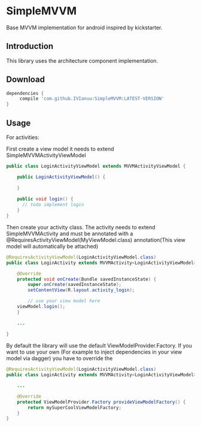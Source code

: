 # SimpleMVVM
Base MVVM implementation for android inspired by kickstarter.

## Introduction
This library uses the architecture component implementation.

## Download
```groovy
dependencies {
	 compile 'com.github.IVIanuu:SimpleMVVM:LATEST-VERSION'
}
```
## Usage

For activities:

First create a view model it needs to extend SimpleMVVMActivityViewModel
```java
public class LoginActivityViewModel extends MVVMActivityViewModel {

    public LoginActivityViewModel() {
       
    }
    
    public void login() {
      // todo implement login
    }
}
```

Then create your activity class. The activity needs to extend SimpleMVVMActivity<MyViewModel>
and must be annotated with a @RequiresActivityViewModel(MyViewModel.class) annotation(This view model will automatically be attached)

```java
@RequiresActivityViewModel(LoginActivityViewModel.class)
public class LoginActivity extends MVVMActivity<LoginActivityViewModel> {

    @Override
    protected void onCreate(Bundle savedInstanceState) {
        super.onCreate(savedInstanceState);
        setContentView(R.layout.activity_login);

        // use your view model here
	viewModel.login();
    }
    
    ...
    
}
```
By default the library will use the default ViewModelProvider.Factory. 
If you want to use your own (For example to inject dependencies in your view model via dagger) you have to override the 

```java
@RequiresActivityViewModel(LoginActivityViewModel.class)
public class LoginActivity extends MVVMActivity<LoginActivityViewModel> {

    ...

    @Override
    protected ViewModelProvider.Factory provideViewModelFactory() {
        return mySuperCoolViewModelFactory;
    }
}
```

